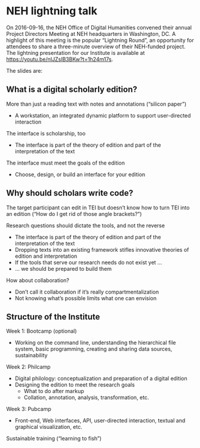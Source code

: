 # NEH lightning talk

On 2016-09-16, the NEH Office of Digital Humanities convened their annual Project Directors Meeting at NEH headquarters in Washington, DC. A highlight of this meeting is the popular “Lightning Round”, an opportunity for attendees to share a three-minute overview of their NEH-funded project. The lightning presentation for our Institute is available at <https://youtu.be/nIJZsIB3BKw?t=1h24m17s>. 

The slides are:

## What is a digital scholarly edition?

More than just a reading text with notes and annotations (“silicon paper”)

* A workstation, an integrated dynamic platform to support user-directed interaction

The interface is scholarship, too

* The interface is part of the theory of edition and part of the interpretation of the text

The interface must meet the goals of the edition

* Choose, design, or build an interface for your edition

## Why should scholars write code?

The target participant can edit in TEI but doesn’t know how to turn TEI into an edition (“How do I get rid of those angle brackets?”)

Research questions should dictate the tools, and not the reverse

* The interface is part of the theory of edition and part of the interpretation of the text
* Dropping texts into an existing framework stifles innovative theories of edition and interpretation
* If the tools that serve our research needs do not exist yet …
* ... we should be prepared to build them

How about collaboration?

* Don’t call it collaboration if it’s really compartmentalization
* Not knowing what’s possible limits what one can envision

## Structure of the Institute

Week 1: Bootcamp (optional)

* Working on the command line, understanding the hierarchical file system, basic programming, creating and sharing data sources, sustainability

Week 2: Philcamp

* Digital philology: conceptualization and preparation of a digital edition
* Designing the edition to meet the research goals
	* What to do after markup
	* Collation, annotation, analysis, transformation, etc.

Week 3: Pubcamp

* Front-end, Web interfaces, API, user-directed interaction, textual and graphical visualization, etc.

Sustainable training (“learning to fish”)

